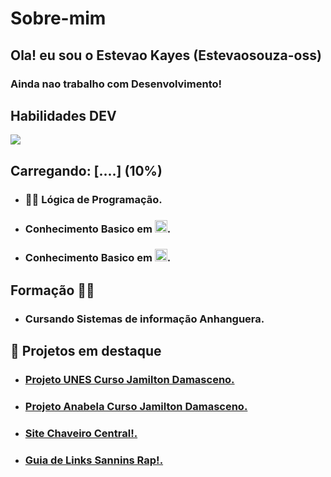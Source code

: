 # Sobre-mim

## Ola! eu sou o Estevao Kayes (Estevaosouza-oss)

### Ainda nao trabalho com Desenvolvimento!

## Habilidades DEV

<img src="https://skillicons.dev/icons?i=html,css,js" />

## Carregando: [....] (10%)

- ### 🧑‍💻 Lógica de Programação.
- ### Conhecimento Basico em <img src = "https://skillicons.dev/icons?i=python" height = "20px"/>.
- ### Conhecimento Basico em <img src = "https://skillicons.dev/icons?i=java" height = "20px"/>.

## Formação 🧑‍🎓
- ### Cursando Sistemas de informação Anhanguera.
## 📌 Projetos em destaque

- ### <a href = "https://github.com/Estevaosouza-oss/Projeto-Unes"> Projeto UNES Curso Jamilton Damasceno.
- ### <a href = "https://github.com/Estevaosouza-oss/Projeto_Anabella"> Projeto Anabela Curso Jamilton Damasceno.
- ### <a href = "https://chaveirocentral.com.br"> Site Chaveiro Central!.
- ### <a href = "https://estevaosouza-oss.github.io/SanninsRapLinks/"> Guia de Links Sannins Rap!.
